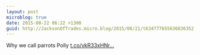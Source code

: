 ```yaml
---
layout: post
microblog: true
date: 2015-08-22 06:22 +1300
guid: http://JacksonOfTrades.micro.blog/2015/08/21/t634777655636836352.html
---
```

Why we call parrots Polly [t.co/vkR33xHNr...](http://t.co/vkR33xHNro)
